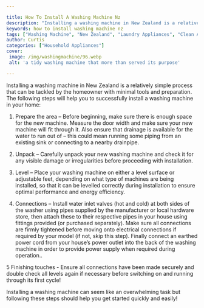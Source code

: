 ```yaml
---

title: How To Install A Washing Machine Nz
description: "Installing a washing machine in New Zealand is a relatively simple process that can be tackled by the homeowner with minimal tools...read now to learn more"
keywords: how to install washing machine nz
tags: ["Washing Machine", "New Zealand", "Laundry Appliances", "Clean Appliance", "Appliance Guide", "Appliance Installation"]
author: Curtis
categories: ["Household Appliances"]
cover: 
 image: /img/washingmachine/96.webp
 alt: 'a tidy washing machine that more than served its purpose'

---
```


Installing a washing machine in New Zealand is a relatively simple process that can be tackled by the homeowner with minimal tools and preparation. The following steps will help you to successfully install a washing machine in your home:

1. Prepare the area – Before beginning, make sure there is enough space for the new machine. Measure the door width and make sure your new machine will fit through it. Also ensure that drainage is available for the water to run out of – this could mean running some piping from an existing sink or connecting to a nearby drainpipe. 

2. Unpack – Carefully unpack your new washing machine and check it for any visible damage or irregularities before proceeding with installation.
 
3. Level – Place your washing machine on either a level surface or adjustable feet, depending on what type of machines are being installed, so that it can be levelled correctly during installation to ensure optimal performance and energy efficiency. 
 
4. Connections – Install water inlet valves (hot and cold) at both sides of the washer using pipes supplied by the manufacturer or local hardware store, then attach these to their respective pipes in your house using fittings provided (or purchased separately). Make sure all connections are firmly tightened before moving onto electrical connections if required by your model (if not, skip this step). Finally connect an earthed power cord from your house’s power outlet into the back of the washing machine in order to provide power supply when required during operation.. 

 5 Finishing touches - Ensure all connections have been made securely and double check all levels again if necessary before switching on and running through its first cycle! 

 Installing a washing machine can seem like an overwhelming task but following these steps should help you get started quickly and easily!
